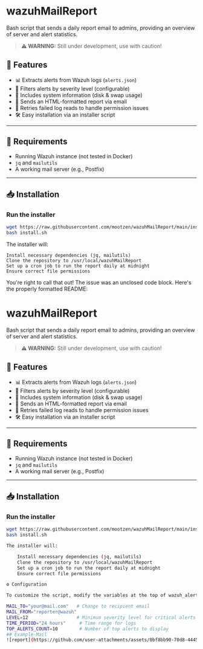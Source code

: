 # wazuhMailReport
Bash script that sends a daily report email to admins, providing an overview of server and alert statistics.

> **⚠️ WARNING:** Still under development, use with caution!

## 🚀 Features
- 📊 Extracts alerts from Wazuh logs (`alerts.json`)
- 🚨 Filters alerts by severity level (configurable)
- 💾 Includes system information (disk & swap usage)
- 📩 Sends an HTML-formatted report via email
- 🔄 Retries failed log reads to handle permission issues
- 🛠️ Easy installation via an installer script

---

## 📌 Requirements
- Running Wazuh instance (not tested in Docker)
- `jq` and `mailutils`
- A working mail server (e.g., Postfix)

---

## 📥 Installation
### **Run the installer**
```bash
wget https://raw.githubusercontent.com/mootzen/wazuhMailReport/main/install.sh
bash install.sh
```
The installer will:

    Install necessary dependencies (jq, mailutils)
    Clone the repository to /usr/local/wazuhMailReport
    Set up a cron job to run the report daily at midnight
    Ensure correct file permissions

You're right to call that out! The issue was an unclosed code block. Here's the properly formatted README:

# wazuhMailReport
Bash script that sends a daily report email to admins, providing an overview of server and alert statistics.

> **⚠️ WARNING:** Still under development, use with caution!

## 🚀 Features
- 📊 Extracts alerts from Wazuh logs (`alerts.json`)
- 🚨 Filters alerts by severity level (configurable)
- 💾 Includes system information (disk & swap usage)
- 📩 Sends an HTML-formatted report via email
- 🔄 Retries failed log reads to handle permission issues
- 🛠️ Easy installation via an installer script

---

## 📌 Requirements
- Running Wazuh instance (not tested in Docker)
- `jq` and `mailutils`
- A working mail server (e.g., Postfix)

---

## 📥 Installation
### **Run the installer**
```bash
wget https://raw.githubusercontent.com/mootzen/wazuhMailReport/main/install.sh
bash install.sh

The installer will:

    Install necessary dependencies (jq, mailutils)
    Clone the repository to /usr/local/wazuhMailReport
    Set up a cron job to run the report daily at midnight
    Ensure correct file permissions

⚙️ Configuration

To customize the script, modify the variables at the top of wazuh_alert_report.sh:

MAIL_TO="your@mail.com"   # Change to recipient email
MAIL_FROM="reporter@wazuh"
LEVEL=12                  # Minimum severity level for critical alerts
TIME_PERIOD="24 hours"     # Time range for logs
TOP_ALERTS_COUNT=10        # Number of top alerts to display
## Example-Mail
![report](https://github.com/user-attachments/assets/0bf8bb90-70d8-4445-b189-508042c3323d)
